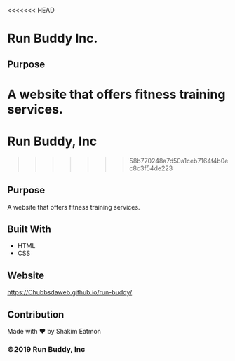 <<<<<<< HEAD
# Run Buddy Inc.

## Purpose 
A website that offers fitness training services.
=======
# Run Buddy, Inc
>>>>>>> 58b770248a7d50a1ceb7164f4b0ec8c3f54de223

## Purpose
A website that offers fitness training services. 

## Built With
* HTML
* CSS

## Website
https://Chubbsdaweb.github.io/run-buddy/

## Contribution
Made with ❤️ by Shakim Eatmon

### ©️2019 Run Buddy, Inc 
